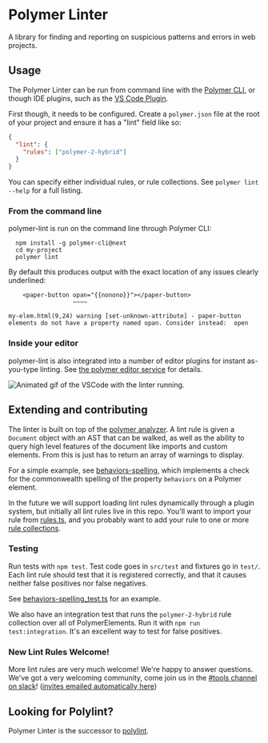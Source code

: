 # Polymer Linter

A library for finding and reporting on suspicious patterns and errors in web projects.

## Usage

The Polymer Linter can be run from command line with the [Polymer CLI](https://github.com/Polymer/polymer-cli), or though IDE plugins, such as the [VS Code Plugin](https://github.com/Polymer/vscode-plugin).

First though, it needs to be configured. Create a `polymer.json` file at the root of your project and ensure it has a "lint" field like so:

```json
{
  "lint": {
    "rules": ["polymer-2-hybrid"]
  }
}
```

You can specify either individual rules, or rule collections. See `polymer lint --help` for a full listing.

### From the command line

polymer-lint is run on the command line through Polymer CLI:

```
  npm install -g polymer-cli@next
  cd my-project
  polymer lint
```

By default this produces output with the exact location of any issues clearly underlined:

```
    <paper-button opan="{{nonono}}"></paper-button>
                  ~~~~

my-elem.html(9,24) warning [set-unknown-attribute] - paper-button elements do not have a property named opan. Consider instead:  open
```

### Inside your editor

polymer-lint is also integrated into a number of editor plugins for instant as-you-type linting. See [the polymer editor service](https://github.com/Polymer/polymer-editor-service) for details.

![Animated gif of the VSCode with the linter running.](https://cloud.githubusercontent.com/assets/1659/23933285/ad63eb62-08fa-11e7-819b-641bf83cf9c6.gif)

## Extending and contributing

The linter is built on top of the [polymer analyzer](https://github.com/Polymer/polymer-analyzer). A lint rule is given a `Document` object with an AST that can be walked, as well as the ability to query high level features of the document like imports and custom elements. From this is just has to return an array of warnings to display.

For a simple example, see [behaviors-spelling](src/polymer/behaviors-spelling.ts), which implements a check for the commonwealth spelling of the property `behaviors` on a Polymer element.

In the future we will support loading lint rules dynamically through a plugin system, but initially all lint rules live in this repo. You'll want to import your rule from [rules.ts](src/rules.ts), and you probably want to add your rule to one or more [rule collections](src/collections.ts).

### Testing

Run tests with `npm test`. Test code goes in `src/test` and fixtures go in `test/`. Each lint rule should test that it is registered correctly, and that it causes neither false positives nor false negatives.

See [behaviors-spelling_test.ts](src/test/polymer/behaviors-spelling_test.ts) for an example.

We also have an integration test that runs the `polymer-2-hybrid` rule collection over all of PolymerElements. Run it with `npm run test:integration`. It's an excellent way to test for false positives.

### New Lint Rules Welcome!

More lint rules are very much welcome! We're happy to answer questions. We've got a very welcoming community, come join us in the [#tools channel on slack](https://polymer.slack.com/messages/tools)! ([invites emailed automatically here](https://polymer-slack.herokuapp.com/))

## Looking for Polylint?

Polymer Linter is the successor to [polylint](https://www.github.com/polymerlabs/polylint).

